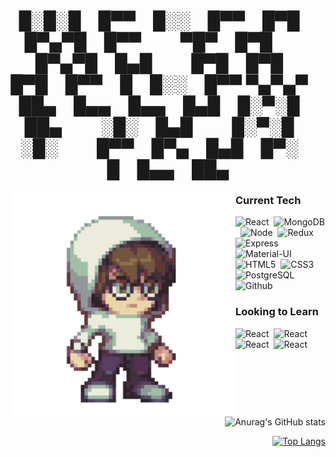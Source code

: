 <h1 align="center">
█░█░█ █▀▀ █░░ █▀▀ █▀█ █▀▄▀█ █▀▀   ▀█▀ █▀█   █▀▄▀█ █▄█   █▀█ █▀█ █▀█ █▀▀ █ █░░ █▀▀
▀▄▀▄▀ ██▄ █▄▄ █▄▄ █▄█ █░▀░█ ██▄   ░█░ █▄█   █░▀░█ ░█░   █▀▀ █▀▄ █▄█ █▀░ █ █▄▄ ██▄</h1>

</div>
<img src="/img/aaronriz_idle.gif"  align="left" height="360"/>
<div align="right">

<h3 align="left">Current Tech</h3>
<p align="left">
<img src="https://img.shields.io/badge/React-434343?style=for-the-badge&logo=react" alt="React" />&nbsp;
<img src="https://img.shields.io/badge/MongoDB-434343?style=for-the-badge&logo=mongodb" alt="MongoDB" />&nbsp;
<img src="https://img.shields.io/badge/NodeJS-434343?style=for-the-badge&logo=node-dot-js" alt="Node" />&nbsp;
<img src="https://img.shields.io/badge/Redux-434343?style=for-the-badge&logo=redux" alt="Redux" />&nbsp;
<img src="https://img.shields.io/badge/Express-434343?style=for-the-badge&logo=express" alt="Express" />&nbsp;
<img src="https://img.shields.io/badge/MaterialUI-434343?style=for-the-badge&logo=material-ui" alt="Material-UI" />&nbsp;
<img src="https://img.shields.io/badge/HTML-434343?style=for-the-badge&logo=html5" alt="HTML5" />&nbsp;
<img src="https://img.shields.io/badge/CSS-434343?style=for-the-badge&logo=css3" alt="CSS3" />&nbsp;
<img src="https://img.shields.io/badge/Postgres-434343?style=for-the-badge&logo=postgresql" alt="PostgreSQL" />&nbsp;
<img src="https://img.shields.io/badge/Git-434343?style=for-the-badge&logo=github" alt="Github" />&nbsp;
</p>

<h3 align="left">Looking to Learn</h3>
<p align="left">
<img src="https://img.shields.io/badge/React_Native-434343?style=for-the-badge&logo=react" alt="React" />&nbsp;
<img src="https://img.shields.io/badge/React_Native-434343?style=for-the-badge&logo=react" alt="React" />&nbsp;
<img src="https://img.shields.io/badge/React_Native-434343?style=for-the-badge&logo=react" alt="React" />&nbsp;
<img src="https://img.shields.io/badge/React_Native-434343?style=for-the-badge&logo=react" alt="React" />&nbsp;

</p>

![Anurag's GitHub stats](https://github-readme-stats.vercel.app/api?username=arzhk&count_private=true&theme=synthwave&show_icons=true&hide_border=true&hide=stars,prs,issues,contribs&hide_title=true&hide_rank=true)

[![Top Langs](https://github-readme-stats.vercel.app/api/top-langs/?username=anuraghazra&layout=compact&theme=synthwave&show_icons=true&hide_border=true)](https://github.com/anuraghazra/github-readme-stats)

<!--
**arzhk/arzhk** is a ✨ _special_ ✨ repository because its `README.md` (this file) appears on your GitHub profile.

Here are some ideas to get you started:

- 🔭 I’m currently working on ...
- 🌱 I’m currently learning ...
- 👯 I’m looking to collaborate on ...
- 🤔 I’m looking for help with ...
- 💬 Ask me about ...
- 📫 How to reach me: ...
- 😄 Pronouns: ...
- ⚡ Fun fact: ...
-->
